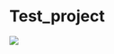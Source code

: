 # Test_project
<a href='http://jenkins.nextflow-software.com:8080/job/NESSIE/'><img src='http://jenkins.nextflow-software.com:8080/buildStatus/icon?job=NESSIE&.png'></a>